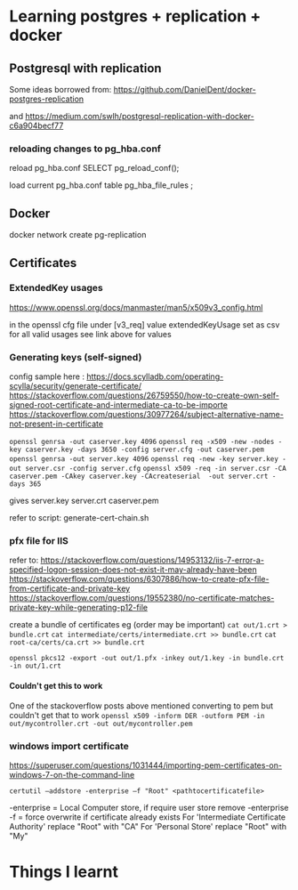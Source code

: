 # Learning postgres + replication + docker

## Postgresql with replication
Some ideas borrowed from:
https://github.com/DanielDent/docker-postgres-replication

and https://medium.com/swlh/postgresql-replication-with-docker-c6a904becf77


### reloading changes to pg_hba.conf
reload pg_hba.conf
SELECT pg_reload_conf();

load current pg_hba.conf
table pg_hba_file_rules ;

## Docker

docker network create pg-replication


## Certificates
### ExtendedKey usages
https://www.openssl.org/docs/manmaster/man5/x509v3_config.html

in the openssl cfg file under [v3_req] value extendedKeyUsage set as csv for all valid usages see link above for values

### Generating keys (self-signed)
config sample here : https://docs.scylladb.com/operating-scylla/security/generate-certificate/
https://stackoverflow.com/questions/26759550/how-to-create-own-self-signed-root-certificate-and-intermediate-ca-to-be-importe
https://stackoverflow.com/questions/30977264/subject-alternative-name-not-present-in-certificate

`openssl genrsa -out caserver.key 4096`
`openssl req -x509 -new -nodes -key caserver.key -days 3650 -config server.cfg -out caserver.pem`
`openssl genrsa -out server.key 4096`
`openssl req -new -key server.key -out server.csr -config server.cfg`
`openssl x509 -req -in server.csr -CA caserver.pem -CAkey caserver.key -CAcreateserial  -out server.crt -days 365`

gives
server.key
server.crt
caserver.pem

refer to script: generate-cert-chain.sh

### pfx file for IIS
refer to:
https://stackoverflow.com/questions/14953132/iis-7-error-a-specified-logon-session-does-not-exist-it-may-already-have-been
https://stackoverflow.com/questions/6307886/how-to-create-pfx-file-from-certificate-and-private-key
https://stackoverflow.com/questions/19552380/no-certificate-matches-private-key-while-generating-p12-file

create a bundle of certificates eg (order may be important)
`cat out/1.crt > bundle.crt`
`cat intermediate/certs/intermediate.crt >> bundle.crt`
`cat root-ca/certs/ca.crt >> bundle.crt`

`openssl pkcs12 -export -out out/1.pfx -inkey out/1.key -in bundle.crt -in out/1.crt`

#### Couldn't get this to work
One of the stackoverflow posts above mentioned converting to pem but couldn't get that to work
`openssl x509 -inform DER -outform PEM -in out/mycontroller.crt -out out/mycontroller.pem`

### windows import certificate
https://superuser.com/questions/1031444/importing-pem-certificates-on-windows-7-on-the-command-line

`certutil –addstore -enterprise –f "Root" <pathtocertificatefile>`

-enterprise = Local Computer store, if require user store remove -enterprise
-f = force overwrite if certificate already exists
For 'Intermediate Certificate Authority' replace "Root" with "CA"
For 'Personal Store' replace "Root" with "My"



# Things I learnt
